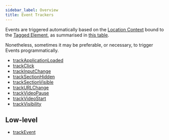 ```yaml
---
sidebar_label: Overview
title: Event Trackers
---
```


Events are triggered automatically based on the [Location Context](/taxonomy/location-contexts/overview.md) bound to the [Tagged Element](/tracking/core-concepts/tagging.md#tagged-elements), as summarised in [this table](/tracking/api-reference/locationTaggers/tagLocation.md#events).

Nonetheless, sometimes it may be preferable, or necessary, to trigger Events programmatically.

- [trackApplicationLoaded](/tracking/api-reference/eventTrackers/trackApplicationLoaded.md)
- [trackClick](/tracking/api-reference/eventTrackers/trackClick.md)
- [trackInputChange](/tracking/api-reference/eventTrackers/trackInputChange.md)
- [trackSectionHidden](/tracking/api-reference/eventTrackers/trackSectionHidden.md)
- [trackSectionVisible](/tracking/api-reference/eventTrackers/trackSectionVisible.md)
- [trackURLChange](/tracking/api-reference/eventTrackers/trackURLChange.md)
- [trackVideoPause](/tracking/api-reference/eventTrackers/trackVideoPause.md)
- [trackVideoStart](/tracking/api-reference/eventTrackers/trackVideoStart.md)
- [trackVisibility](/tracking/api-reference/eventTrackers/trackVisibility.md)

## Low-level
- [trackEvent](/tracking/api-reference/eventTrackers/trackEvent.md)
